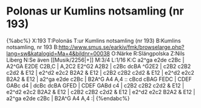 # Polonas ur Kumlins notsamling (nr 193)

{%abc%}
X:193
T:Polonäs
T:ur Kumlins notsamling (nr 193)
B:Kumlins notsamling, nr 193
B:http://www.smus.se/earkiv/fmk/browselarge.php?lang=sw&katalogid=Ma+4&bildnr=00038
O:Närke
R:Slängpolska
Z:Nils Liberg
N:Se även [[Musik/2256|+]]
M:3/4
L:1/16
K:C
a2^ga e2de c2Bc | A2^GA E2DE C2B,C | A,2C2 E2^G2 A2B2 | c2Bc dcBA ^G2E2 |
c2B2 c2B2 c2d2 & E12 | e2^d2 e2c2 B2A2 & E12 | c2B2 c2B2 c2d2 & E12 | e2^d2 e2c2 B2A2 & E12 |
a2^ga e2de c2Bc | B2A^G A4 A,4 :: cBcd cBAG FEDC | CDEF GABc d4 |
dcBc dcBA GFED | CDEF GABd c4 | c2B2 c2B2 c2d2 & E12 | e2^d2 e2c2 B2A2 & E12 | 
c2B2 c2B2 c2d2 & E12 | e2^d2 e2c2 B2A2 & E12 | a2^ga e2de c2Bc | B2A^G A4 A,4 :|
{%endabc%}
